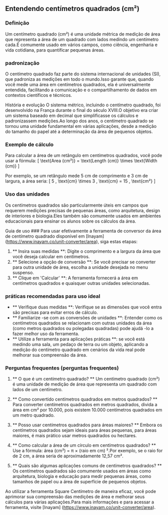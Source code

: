 ## Entendendo centímetros quadrados (cm²)

### Definição
Um centímetro quadrado (cm²) é uma unidade métrica de medição de área que representa a área de um quadrado com lados medindo um centímetro cada.É comumente usado em vários campos, como ciência, engenharia e vida cotidiana, para quantificar pequenas áreas.

### padronização
O centímetro quadrado faz parte do sistema internacional de unidades (SI), que padroniza as medições em todo o mundo.Isso garante que, quando você mede uma área em centímetros quadrados, ela é universalmente entendida, facilitando a comunicação e o compartilhamento de dados em contextos científicos e técnicos.

História e evolução
O sistema métrico, incluindo o centímetro quadrado, foi desenvolvido na França durante o final do século XVIII.O objetivo era criar um sistema baseado em decimal que simplificasse os cálculos e padronizassem medições.Ao longo dos anos, o centímetro quadrado se tornou uma unidade fundamental em várias aplicações, desde a medição do tamanho do papel até a determinação da área de pequenos objetos.

### Exemplo de cálculo
Para calcular a área de um retângulo em centímetros quadrados, você pode usar a fórmula:
\[ \text{Area (cm²)} = \text{Length (cm)} \times \text{Width (cm)} \]

Por exemplo, se um retângulo mede 5 cm de comprimento e 3 cm de largura, a área seria:
\[ 5 \, \text{cm} \times 3 \, \text{cm} = 15 \, \text{cm²} \]

### Uso das unidades
Os centímetros quadrados são particularmente úteis em campos que requerem medições precisas de pequenas áreas, como arquitetura, design de interiores e biologia.Eles também são comumente usados ​​em ambientes educacionais para ensinar os alunos sobre os cálculos da área.

Guia de uso ###
Para usar efetivamente a ferramenta de conversor da área de centímetro quadrado disponível em [Inayam] (https://www.inayam.co/unit-converter/area), siga estas etapas:
1. ** Insira suas medidas **: Digite o comprimento e a largura da área que você deseja calcular em centímetros.
2. ** Selecione a opção de conversão **: Se você precisar se converter para outra unidade de área, escolha a unidade desejada no menu suspenso.
3. ** Clique em 'Calcular' **: A ferramenta fornecerá a área em centímetros quadrados e quaisquer outras unidades selecionadas.

### práticas recomendadas para uso ideal
- ** Verifique duas medidas **: Verifique se as dimensões que você entra são precisas para evitar erros de cálculo.
- ** Familiarize -se com as conversões de unidades **: Entender como os centímetros quadrados se relacionam com outras unidades da área (como metros quadrados ou polegadas quadradas) pode ajudá -lo a fazer melhor uso da ferramenta.
- ** Utilize a ferramenta para aplicações práticas **: se você está medindo uma sala, um pedaço de terra ou um objeto, aplicando a medição do centímetro quadrado em cenários da vida real pode melhorar sua compreensão da área.

### Perguntas frequentes (perguntas frequentes)

1. ** O que é um centímetro quadrado? **
Um centímetro quadrado (cm²) é uma unidade de medição de área que representa um quadrado com lados de um centímetro.

2. ** Como convertido centímetros quadrados em metros quadrados? **
Para converter centímetros quadrados em metros quadrados, divida a área em cm² por 10.000, pois existem 10.000 centímetros quadrados em um metro quadrado.

3. ** Posso usar centímetros quadrados para áreas maiores? **
Embora os centímetros quadrados sejam ideais para áreas pequenas, para áreas maiores, é mais prático usar metros quadrados ou hectares.

4. ** Como calcular a área de um círculo em centímetros quadrados? **
Use a fórmula: área (cm²) = π × (raio em cm) ².Por exemplo, se o raio for de 2 cm, a área seria de aproximadamente 12,57 cm².

5. ** Quais são algumas aplicações comuns de centímetros quadrados? **
Os centímetros quadrados são comumente usados ​​em áreas como arquitetura, biologia e educação para medir pequenas áreas, como tamanhos de papel ou a área de superfície de pequenos objetos.

Ao utilizar a ferramenta Square Centímetro de maneira eficaz, você pode aprimorar sua compreensão das medições de área e melhorar seus cálculos para várias aplicações.Para mais informações e para acessar a ferramenta, visite [Inayam] (https://www.inayam.co/unit-converter/area).